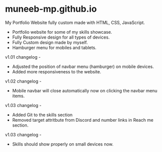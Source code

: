 # muneeb-mp.github.io
My Portfolio Website fully custom made with HTML, CSS, JavaScript.

- Portfolio website for some of my skills showcase.
- Fully Responsive design for all types of devices.
- Fully Custom design made by myself.
- Hamburger menu for mobiles and tablets.


v1.01 changelog -
- Adjusted the position of navbar menu (hamburger) on mobile devices.
- Added more responsiveness to the website.

v1.02 changelog -
- Mobile navbar will close automatically now on clicking the navbar menu items.

v1.03 changelog -
- Added Git to the skills section
- Removed target attritbute from Discord and number links in Reach me section.

v1.03 changelog -
- Skills should show properly on small devices now.